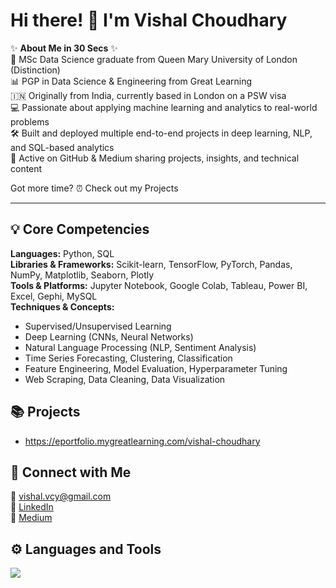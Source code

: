 # Hi there! 👋 I'm Vishal Choudhary

✨ **About Me in 30 Secs** ✨  
📍 MSc Data Science graduate from Queen Mary University of London (Distinction)  
📊 PGP in Data Science & Engineering from Great Learning  
🇮🇳 Originally from India, currently based in London on a PSW visa  
💻 Passionate about applying machine learning and analytics to real-world problems  
🛠️ Built and deployed multiple end-to-end projects in deep learning, NLP, and SQL-based analytics  
📝 Active on GitHub & Medium sharing projects, insights, and technical content  

Got more time? ⏰ Check out my Projects

---

## 💡 Core Competencies  

**Languages:** Python, SQL  
**Libraries & Frameworks:** Scikit-learn, TensorFlow, PyTorch, Pandas, NumPy, Matplotlib, Seaborn, Plotly  
**Tools & Platforms:** Jupyter Notebook, Google Colab, Tableau, Power BI, Excel, Gephi, MySQL  
**Techniques & Concepts:**  
- Supervised/Unsupervised Learning  
- Deep Learning (CNNs, Neural Networks)  
- Natural Language Processing (NLP, Sentiment Analysis)  
- Time Series Forecasting, Clustering, Classification  
- Feature Engineering, Model Evaluation, Hyperparameter Tuning  
- Web Scraping, Data Cleaning, Data Visualization  

## 📚 Projects  

* https://eportfolio.mygreatlearning.com/vishal-choudhary


## 🙌 Connect with Me  

📨 [vishal.vcy@gmail.com](mailto:vishal.vcy@gmail.com)  
🔗 [LinkedIn](https://www.linkedin.com/in/vishalchoudhary0112)  
📰 [Medium](https://medium.com/@choudharyv487)

## ⚙️ Languages and Tools  

<p align="left">
  <img src="https://skillicons.dev/icons?i=python,mysql,tensorflow,pytorch,git" />
</p>

